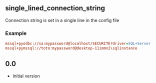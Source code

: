 single_lined_connection_string
------------------------------
Connection string is set in a single line in the config file

### Example

```ini
mssql+pyodbc://sa:mypassword@localhost/SECURITE?driver=SQL+Server
mssql+pymssql://toto:mypassword@desktop-11immn2\sqlinstance
```



0.0
---

-  Initial version
